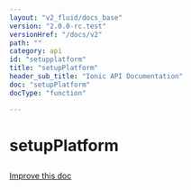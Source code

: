 ```yaml
---
layout: "v2_fluid/docs_base"
version: "2.0.0-rc.test"
versionHref: "/docs/v2"
path: ""
category: api
id: "setupplatform"
title: "setupPlatform"
header_sub_title: "Ionic API Documentation"
doc: "setupPlatform"
docType: "function"

---
```










<h1 class="api-title">
<a class="anchor" name="setup-platform" href="#setup-platform"></a>

setupPlatform





</h1>

<a class="improve-v2-docs" href="http://github.com/driftyco/ionic/edit/master//src/platform/platform.ts#L823">
Improve this doc
</a>










<!-- @usage tag -->


<!-- @property tags -->



<!-- instance methods on the class -->




<!-- related link --><!-- end content block -->


<!-- end body block -->

